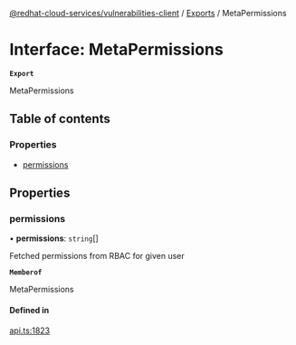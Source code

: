 [@redhat-cloud-services/vulnerabilities-client](../README.md) / [Exports](../modules.md) / MetaPermissions

# Interface: MetaPermissions

**`Export`**

MetaPermissions

## Table of contents

### Properties

- [permissions](MetaPermissions.md#permissions)

## Properties

### permissions

• **permissions**: `string`[]

Fetched permissions from RBAC for given user

**`Memberof`**

MetaPermissions

#### Defined in

[api.ts:1823](https://github.com/RedHatInsights/javascript-clients/blob/main/packages/vulnerabilities/api.ts#L1823)
